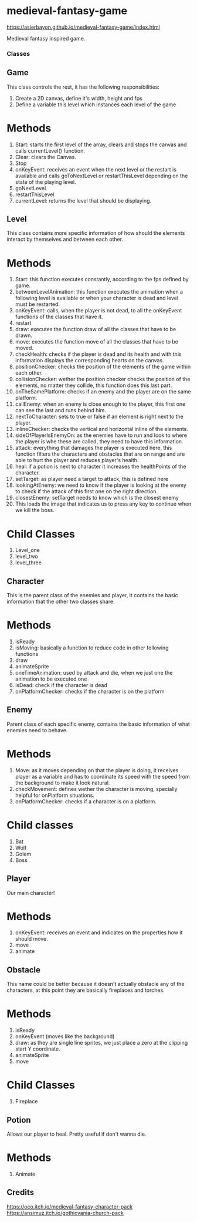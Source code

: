 # medieval-fantasy-game

https://asierbayon.github.io/medieval-fantasy-game/index.html

Medieval fantasy inspired game.

### Classes

## Game
This class controls the rest, it has the following responsibilities:
1. Create a 2D canvas, define it's width, height and fps
2. Define a variable this.level which instances each level of the game

# Methods
1. Start: starts the first level of the array, clears and stops the canvas and calls currentLevel() function.
2. Clear: clears the Canvas.
3. Stop
4. onKeyEvent: receives an event when the next level or the restart is available and calls goToNextLevel or restartThisLevel depending on the state of the playing level.
5. goNextLevel
6. restartThisLevel
5. currentLevel: returns the level that should be displaying.

## Level
This class contains more specific information of how should the elements interact by themselves and between each other.

# Methods
1. Start: this function executes constantly, according to the fps defined by game.
2. betweenLevelAnimation: this function executes the animation when a following level is available or when your character is dead and level must be restarted.
3. onKeyEvent: calls, when the player is not dead, to all the onKeyEvent functions of the classes that have it.
4. restart
5. draw: executes the function draw of all the classes that have to be drawn.
6. move: executes the function move of all the classes that have to be moved.
7. checkHealth: checks if the player is dead and its health and with this information displays the corresponding hearts on the canvas.
8. positionChecker: checks the position of the elements of the game within each other.
9. collisionChecker: wether the position checker checks the position of the elements, no matter they collide, this function does this last part.
10. onTheSamePlatform: checks if an enemy and the player are on the same platform.
11. callEnemy: when an enemy is close enough to the player, this first one can see the last and runs behind him.
12. nextToCharacter: sets to true or false if an element is right next to the player.
13. inlineChecker: checks the vertical and horizontal inline of the elements.
14. sideOfPlayerIsEnemyOn: as the enemies have to run and look to where the player is whe these are called, they need to have this information.
15. attack: everything that damages the player is executed here, this function filters the characters and obstacles that are on range and are able to hurt the player and reduces player's health.
16. heal: if a potion is next to character it increases the healthPoints of the character.
17. setTarget: as player need a target to attack, this is defined here
18. lookingAtEnemy: we need to know if the player is looking at the enemy to check if the attack of this first one on the right direction.
19. closestEnemy: setTarget needs to know which is the closest enemy
20. This loads the image that indicates us to press any key to continue when we kill the boss.

# Child Classes
1. Level_one
2. level_two
3. level_three

## Character
This is the parent class of the enemies and player, it contains the basic information that the other two classes share.

# Methods
1. isReady
2. isMoving: basically a function to reduce code in other following functions
3. draw
4. animateSprite
5. oneTimeAnimation: used by attack and die, when we just one the animation to be executed one
6. isDead: check if the character is dead
7. onPlatformChecker: checks if the character is on the platform

## Enemy
Parent class of each specific enemy, contains the basic information of what enemies need to behave.

# Methods
1. Move: as it moves depending on that the player is doing, it receives player as a variable and has to coordinate its speed with the speed from the background to make it look natural.
2. checkMovement: defines wether the character is moving, specially helpful for onPlatform situations.
3. onPlatformChecker: checks if a character is on a platform.

# Child classes
1. Bat
2. Wolf
3. Golem
4. Boss

## Player
Our main character!

# Methods
1. onKeyEvent: receives an event and indicates on the properties how it should move.
2. move
3. animate

## Obstacle
This name could be better because it doesn't actually obstacle any of the characters, at this point they are basically fireplaces and torches.

# Methods
1. isReady
2. onKeyEvent (moves like the background)
3. draw: as they are single line sprites, we just place a zero at the clipping start Y coordinate.
4. animateSprite
5. move

# Child Classes
1. Fireplace

## Potion
Allows our player to heal. Pretty useful if don't wanna die.

# Methods
1. Animate



## Credits 
https://oco.itch.io/medieval-fantasy-character-pack
https://ansimuz.itch.io/gothicvania-church-pack

